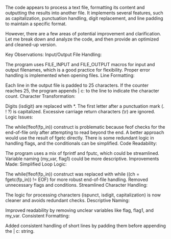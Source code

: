 The code appears to process a text file, formatting its content and outputting the results into another file. It implements several features, such as capitalization, punctuation handling, digit replacement, and line padding to maintain a specific format.

However, there are a few areas of potential improvement and clarification. Let me break down and analyze the code, and then provide an optimized and cleaned-up version.

Key Observations:
Input/Output File Handling:

The program uses FILE_INPUT and FILE_OUTPUT macros for input and output filenames, which is a good practice for flexibility.
Proper error handling is implemented when opening files.
Line Formatting:

Each line in the output file is padded to 25 characters.
If the counter reaches 25, the program appends | c:<count> to the line to indicate the character count.
Character Transformation:

Digits (isdigit) are replaced with *.
The first letter after a punctuation mark (. ! ?) is capitalized.
Excessive carriage return characters (\r) are ignored.
Logic Issues:

The while(!feof(fp_in)) construct is problematic because feof checks for the end-of-file only after attempting to read beyond the end. A better approach would use the result of fgetc directly.
There is some redundant logic in handling flags, and the conditionals can be simplified.
Code Readability:

The program uses a mix of fprintf and fputc, which could be streamlined.
Variable naming (my_var, flag1) could be more descriptive.
Improvements Made:
Simplified Loop Logic:

The while(!feof(fp_in)) construct was replaced with while ((ch = fgetc(fp_in)) != EOF) for more robust end-of-file handling.
Removed unnecessary flags and conditions.
Streamlined Character Handling:

The logic for processing characters (ispunct, isdigit, capitalization) is now cleaner and avoids redundant checks.
Descriptive Naming:

Improved readability by removing unclear variables like flag, flag1, and my_var.
Consistent Formatting:

Added consistent handling of short lines by padding them before appending the | c:<count> string.
